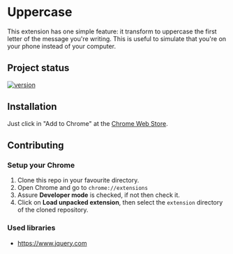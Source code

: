 # Uppercase

This extension has one simple feature: it transform to uppercase the first letter of the message you're writing. This is useful to simulate that you're on your phone instead of your computer.

## Project status

[![version](https://img.shields.io/github/release/barriosnahuel/uppercase.svg)](https://chrome.google.com/webstore/detail/uppercase-whatsapp-with-c/fmiegbpfdanilaobmfojhinjpcpknddb)

## Installation

Just click in "Add to Chrome" at the [Chrome Web Store](https://chrome.google.com/webstore/detail/uppercase-whatsapp-with-c/fmiegbpfdanilaobmfojhinjpcpknddb).

## Contributing

### Setup your Chrome

1. Clone this repo in your favourite directory.
2. Open Chrome and go to `chrome://extensions`
3. Assure **Developer mode** is checked, if not then check it.
4. Click on **Load unpacked extension**, then select the `extension` directory of the cloned repository.

### Used libraries

- https://www.jquery.com